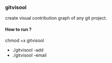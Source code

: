 ### gitvisool
create visual contribution graph of any git project.
#### How to run ?
chmod +x gitvisool
- ./gitvisool -add <folder>
- ./gitvisool -email <your-email>
